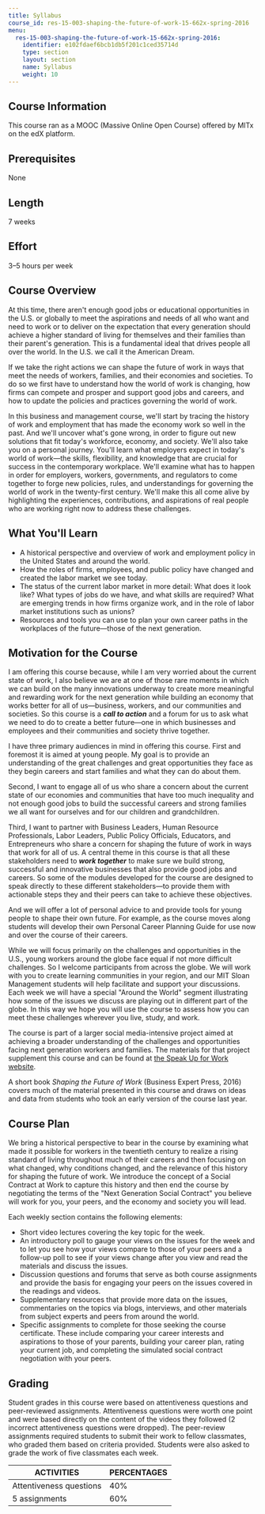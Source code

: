 ```yaml
---
title: Syllabus
course_id: res-15-003-shaping-the-future-of-work-15-662x-spring-2016
menu:
  res-15-003-shaping-the-future-of-work-15-662x-spring-2016:
    identifier: e102fdaef6bcb1db5f201c1ced35714d
    type: section
    layout: section
    name: Syllabus
    weight: 10
---
```

Course Information
------------------

This course ran as a MOOC (Massive Online Open Course) offered by MITx on the edX platform.

Prerequisites
-------------

None

Length
------

7 weeks

Effort
------

3–5 hours per week

Course Overview
---------------

At this time, there aren't enough good jobs or educational opportunities in the U.S. or globally to meet the aspirations and needs of all who want and need to work or to deliver on the expectation that every generation should achieve a higher standard of living for themselves and their families than their parent's generation. This is a fundamental ideal that drives people all over the world. In the U.S. we call it the American Dream.

If we take the right actions we can shape the future of work in ways that meet the needs of workers, families, and their economies and societies. To do so we first have to understand how the world of work is changing, how firms can compete and prosper and support good jobs and careers, and how to update the policies and practices governing the world of work.

In this business and management course, we'll start by tracing the history of work and employment that has made the economy work so well in the past. And we'll uncover what's gone wrong, in order to figure out new solutions that fit today's workforce, economy, and society. We'll also take you on a personal journey. You'll learn what employers expect in today's world of work—the skills, flexibility, and knowledge that are crucial for success in the contemporary workplace. We'll examine what has to happen in order for employers, workers, governments, and regulators to come together to forge new policies, rules, and understandings for governing the world of work in the twenty-first century. We'll make this all come alive by highlighting the experiences, contributions, and aspirations of real people who are working right now to address these challenges.

What You'll Learn
-----------------

*   A historical perspective and overview of work and employment policy in the United States and around the world.
*   How the roles of firms, employees, and public policy have changed and created the labor market we see today.
*   The status of the current labor market in more detail: What does it look like? What types of jobs do we have, and what skills are required? What are emerging trends in how firms organize work, and in the role of labor market institutions such as unions?
*   Resources and tools you can use to plan your own career paths in the workplaces of the future—those of the next generation.

Motivation for the Course
-------------------------

I am offering this course because, while I am very worried about the current state of work, I also believe we are at one of those rare moments in which we can build on the many innovations underway to create more meaningful and rewarding work for the next generation while building an economy that works better for all of us—business, workers, and our communities and societies. So this course is a **_call to action_** and a forum for us to ask what we need to do to create a better future—one in which businesses and employees and their communities and society thrive together.

I have three primary audiences in mind in offering this course. First and foremost it is aimed at young people. My goal is to provide an understanding of the great challenges and great opportunities they face as they begin careers and start families and what they can do about them.

Second, I want to engage all of us who share a concern about the current state of our economies and communities that have too much inequality and not enough good jobs to build the successful careers and strong families we all want for ourselves and for our children and grandchildren.

Third, I want to partner with Business Leaders, Human Resource Professionals, Labor Leaders, Public Policy Officials, Educators, and Entrepreneurs who share a concern for shaping the future of work in ways that work for all of us. A central theme in this course is that all these stakeholders need to **_work together_** to make sure we build strong, successful and innovative businesses that also provide good jobs and careers. So some of the modules developed for the course are designed to speak directly to these different stakeholders—to provide them with actionable steps they and their peers can take to achieve these objectives.

And we will offer a lot of personal advice to and provide tools for young people to shape their own future. For example, as the course moves along students will develop their own Personal Career Planning Guide for use now and over the course of their careers.

While we will focus primarily on the challenges and opportunities in the U.S., young workers around the globe face equal if not more difficult challenges. So I welcome participants from across the globe. We will work with you to create learning communities in your region, and our MIT Sloan Management students will help facilitate and support your discussions. Each week we will have a special "Around the World" segment illustrating how some of the issues we discuss are playing out in different part of the globe. In this way we hope you will use the course to assess how you can meet these challenges wherever you live, study, and work.

The course is part of a larger social media-intensive project aimed at achieving a broader understanding of the challenges and opportunities facing next generation workers and families. The materials for that project supplement this course and can be found at [the Speak Up for Work website](http://speakupforwork.com/).

A short book _Shaping the Future of Work_ (Business Expert Press, 2016) covers much of the material presented in this course and draws on ideas and data from students who took an early version of the course last year.

Course Plan
-----------

We bring a historical perspective to bear in the course by examining what made it possible for workers in the twentieth century to realize a rising standard of living throughout much of their careers and then focusing on what changed, why conditions changed, and the relevance of this history for shaping the future of work. We introduce the concept of a Social Contract at Work to capture this history and then end the course by negotiating the terms of the "Next Generation Social Contract" you believe will work for you, your peers, and the economy and society you will lead.

Each weekly section contains the following elements:

*   Short video lectures covering the key topic for the week.
*   An introductory poll to gauge your views on the issues for the week and to let you see how your views compare to those of your peers and a follow-up poll to see if your views change after you view and read the materials and discuss the issues.
*   Discussion questions and forums that serve as both course assignments and provide the basis for engaging your peers on the issues covered in the readings and videos.
*   Supplementary resources that provide more data on the issues, commentaries on the topics via blogs, interviews, and other materials from subject experts and peers from around the world.
*   Specific assignments to complete for those seeking the course certificate. These include comparing your career interests and aspirations to those of your parents, building your career plan, rating your current job, and completing the simulated social contract negotiation with your peers.

Grading
-------

Student grades in this course were based on attentiveness questions and peer-reviewed assignments. Attentiveness questions were worth one point and were based directly on the content of the videos they followed (2 incorrect attentiveness questions were dropped). The peer-review assignments required students to submit their work to fellow classmates, who graded them based on criteria provided. Students were also asked to grade the work of five classmates each week.

| ACTIVITIES | PERCENTAGES |
| --- | --- |
| Attentiveness questions | 40% |
| 5 assignments | 60%